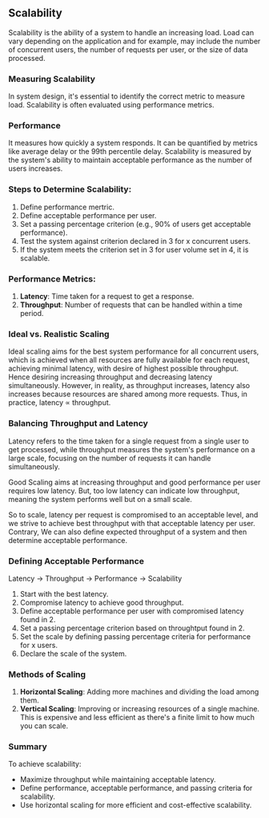## Scalability

Scalability is the ability of a system to handle an increasing load. Load can vary depending on the
application and for example, may include the number of concurrent users, the number of requests per
user, or the size of data processed.

### Measuring Scalability

In system design, it's essential to identify the correct metric to measure load. Scalability is
often evaluated using performance metrics.

### Performance

It measures how quickly a system responds. It can be quantified by metrics like average delay or
the 99th percentile delay. Scalability is measured by the system's ability to maintain acceptable
performance as the number of users increases.

### Steps to Determine Scalability:
1. Define performance mertric.
2. Define acceptable performance per user.
3. Set a passing percentage criterion (e.g., 90% of users get acceptable performance).
4. Test the system against criterion declared in 3 for x concurrent users.
5. If the system meets the criterion set in 3 for user volume set in 4, it is scalable.

### Performance Metrics:
1. **Latency**: Time taken for a request to get a response.
2. **Throughput**: Number of requests that can be handled within a time period.

### Ideal vs. Realistic Scaling

Ideal scaling aims for the best system performance for all concurrent users, which is achieved when
all resources are fully available for each request, achieving minimal latency, with desire of
highest possible throughput. Hence desiring increasing throughput and decreasing latency
simultaneously. However, in reality, as throughput increases, latency also increases because
resources are shared among more requests. Thus, in practice, latency ∝ throughput.

### Balancing Throughput and Latency

Latency refers to the time taken for a single request from a single user to get processed, while
throughput measures the system's performance on a large scale, focusing on the number of requests
it can handle simultaneously.

Good Scaling aims at increasing throughput and good performance per user requires low latency. But,
too low latency can indicate low throughput, meaning the system performs well but on a small scale.

So to scale, latency per request is compromised to an acceptable level, and we strive to achieve
best throughput with that acceptable latency per user. Contrary, We can also define expected
throughput of a system and then determine acceptable performance.

### Defining Acceptable Performance

Latency -> Throughput -> Performance -> Scalability

1. Start with the best latency.
2. Compromise latency to achieve good throughput.
3. Define acceptable performance per user with compromised latency found in 2.
4. Set a passing percentage criterion based on throughtput found in 2.
4. Set the scale by defining passing percentage criteria for performance for x users.
5. Declare the scale of the system.

### Methods of Scaling

1. **Horizontal Scaling**: Adding more machines and dividing the load among them.
2. **Vertical Scaling**: Improving or increasing resources of a single machine. This is expensive
and less efficient as there's a finite limit to how much you can scale.

### Summary

To achieve scalability:
- Maximize throughput while maintaining acceptable latency.
- Define performance, acceptable performance, and passing criteria for scalability.
- Use horizontal scaling for more efficient and cost-effective scalability.
